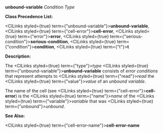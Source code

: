 **unbound-variable** *Condition Type* 



**Class Precedence List:** 



<ClLinks styled={true} term={"unbound-variable"}><b>unbound-variable</b></ClLinks>, <ClLinks styled={true} term={"cell-error"}><b>cell-error</b></ClLinks>, <ClLinks styled={true} term={"error"}><b>error</b></ClLinks>, <ClLinks styled={true} term={"serious-condition"}><b>serious-condition</b></ClLinks>, <ClLinks styled={true} term={"condition"}><b>condition</b></ClLinks>, <ClLinks styled={true} term={"t"}><b>t</b></ClLinks> 



**Description:** 



The <ClLinks styled={true} term={"type"}><i>type</i></ClLinks> <ClLinks styled={true} term={"unbound-variable"}><b>unbound-variable</b></ClLinks> consists of *error conditions* that represent attempts to <ClLinks styled={true} term={"read"}><i>read</i></ClLinks> the <ClLinks styled={true} term={"value"}><i>value</i></ClLinks> of an *unbound variable*. 



The name of the cell (see <ClLinks styled={true} term={"cell-error"}><b>cell-error</b></ClLinks>) is the <ClLinks styled={true} term={"name"}><i>name</i></ClLinks> of the <ClLinks styled={true} term={"variable"}><i>variable</i></ClLinks> that was <ClLinks styled={true} term={"unbound"}><i>unbound</i></ClLinks>. 



**See Also:** 



<ClLinks styled={true} term={"cell-error-name"}><b>cell-error-name</b></ClLinks> 







 



 





